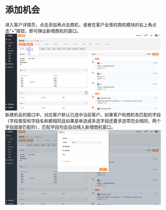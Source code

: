 # 添加机会

进入客户详情页，点击添加再点击商机，或者在客户全景的商机模块的右上角点击“+”按钮，即可弹出新增商机的窗口。![](/assets/lix添加机会.png)新建机会的窗口中，对应客户默认已选中当前客户。如果客户和商机有匹配的字段（字段类型和字段名称都相同且如果是单选或多选字段还要求选项完全相同，两个字段就是匹配的），匹配字段均会自动填入新增商机窗口。![](/assets/lix新建机会3.png)

